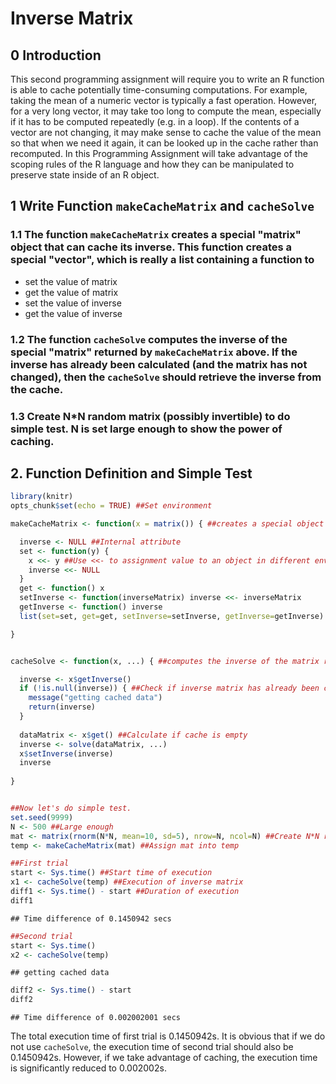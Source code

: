 # Inverse Matrix

## 0 Introduction
This second programming assignment will require you to write an R function is able to cache potentially time-consuming computations. For example, taking the mean of a numeric vector is typically a fast operation. However, for a very long vector, it may take too long to compute the mean, especially if it has to be computed repeatedly (e.g. in a loop). If the contents of a vector are not changing, it may make sense to cache the value of the mean so that when we need it again, it can be looked up in the cache rather than recomputed. In this Programming Assignment will take advantage of the scoping rules of the R language and how they can be manipulated to preserve state inside of an R object.

## 1 Write Function `makeCacheMatrix` and `cacheSolve`
### 1.1 The function `makeCacheMatrix` creates a special "matrix" object that can cache its inverse. This function creates a special "vector", which is really a list containing a function to
- set the value of matrix
- get the value of matrix
- set the value of inverse
- get the value of inverse

### 1.2 The function `cacheSolve` computes the inverse of the special "matrix" returned by `makeCacheMatrix` above. If the inverse has already been calculated (and the matrix has not changed), then the `cacheSolve` should retrieve the inverse from the cache.

### 1.3 Create N*N random matrix (possibly invertible) to do simple test. N is set large enough to show the power of caching.

## 2. Function Definition and Simple Test

```r
library(knitr)
opts_chunk$set(echo = TRUE) ##Set environment

makeCacheMatrix <- function(x = matrix()) { ##creates a special object that can cache its inverse

  inverse <- NULL ##Internal attribute
  set <- function(y) {
    x <<- y ##Use <<- to assignment value to an object in different environment
    inverse <<- NULL
  }
  get <- function() x
  setInverse <- function(inverseMatrix) inverse <<- inverseMatrix 
  getInverse <- function() inverse
  list(set=set, get=get, setInverse=setInverse, getInverse=getInverse)

}


cacheSolve <- function(x, ...) { ##computes the inverse of the matrix returned by makeCacheMatrix()

  inverse <- x$getInverse()
  if (!is.null(inverse)) { ##Check if inverse matrix has already been calculated
    message("getting cached data")
    return(inverse)
  }
  
  dataMatrix <- x$get() ##Calculate if cache is empty
  inverse <- solve(dataMatrix, ...)
  x$setInverse(inverse)
  inverse
  
}


##Now let's do simple test.
set.seed(9999)
N <- 500 ##Large enough
mat <- matrix(rnorm(N*N, mean=10, sd=5), nrow=N, ncol=N) ##Create N*N random matrix
temp <- makeCacheMatrix(mat) ##Assign mat into temp

##First trial
start <- Sys.time() ##Start time of execution
x1 <- cacheSolve(temp) ##Execution of inverse matrix
diff1 <- Sys.time() - start ##Duration of execution
diff1
```

```
## Time difference of 0.1450942 secs
```

```r
##Second trial
start <- Sys.time()
x2 <- cacheSolve(temp)
```

```
## getting cached data
```

```r
diff2 <- Sys.time() - start
diff2
```

```
## Time difference of 0.002002001 secs
```

The total execution time of first trial is 0.1450942s. It is obvious that if we do not use `cacheSolve`, the execution time of second trial should also be 0.1450942s. However, if we take advantage of caching, the execution time is significantly reduced to 0.002002s.

